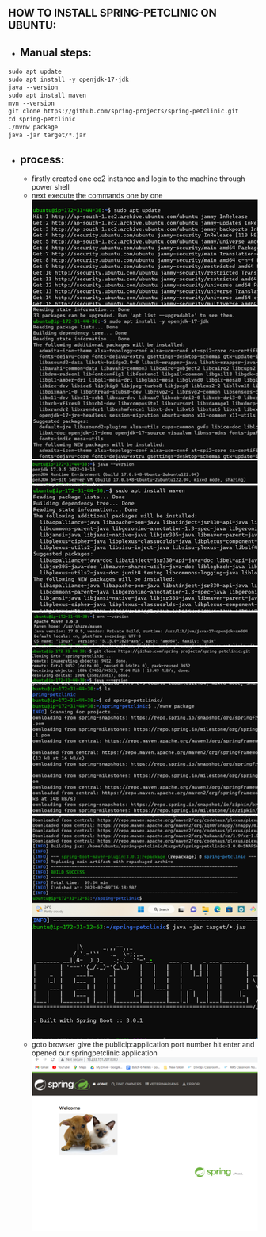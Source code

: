 HOW TO INSTALL SPRING-PETCLINIC ON UBUNTU:
------------------------------------------
* Manual steps:
  -------------
```
sudo apt update
sudo apt install -y openjdk-17-jdk
java --version
sudo apt install maven
mvn --version
git clone https://github.com/spring-projects/spring-petclinic.git
cd spring-petclinic
./mvnw package
java -jar target/*.jar

```
* process:
  --------
  * firstly created one ec2 instance and login to the machine through power shell
  * next execute the commands one by one
  ![preview](images.png/sp1.png)
  ![preview](images.png/sp2.png)
  ![preview](images.png/sp3.png)
  ![preview](images.png/sp4.png)
  ![preview](images.png/sp5.png)
  ![preview](images.png/sp6.png)
  ![preview](images.png/sp7.png)
  ![preview](images.png/sp8.png)
  ![preview](images.png/sp9.png)
  * goto browser give the publicip:application port number hit enter and opened our springpetclinic application
  ![preview](images.png/sp10.png)
  
  
  